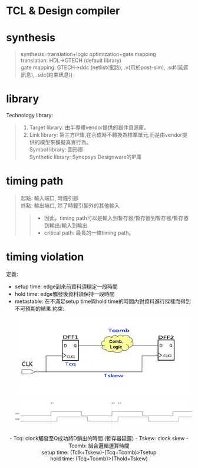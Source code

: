 TCL & Design compiler
=====================
# synthesis
  >synthesis=translation+logic optimization+gate mapping<br>
  >translation: HDL→GTECH (default library)<br>
  >gate mapping: GTECH→ddc (netlist(電路), .v(用於post-sim), .sdf(延遲訊息), .sdc(約束訊息))<br>

# library
Technology library:<br>
  >1. Target library: 由半導體vendor提供的器件資源庫。<br>
  >2. Link library: 第三方IP庫,在合成時不轉換為標準單元,而是由vendor提供的模型來模擬真實行為。<br>
Symbol library: 圖形庫<br>
Synthetic library: Synopsys Designware的IP庫<br>
# timing path
  >起點: 輸入端口, 時鐘引腳<br>
  >終點: 輸出端口, 除了時鐘引腳外的其他輸入<br>
  >>- 因此，timing path可以是輸入到暫存器/暫存器到暫存器/暫存器到輸出/輸入到輸出<br>
  >>- critical path: 最長的一條timing path。
# timing violation
定義:<br>
  - setup time: edge到來前資料須穩定一段時間
  - hold time: edge觸發後資料須保持一段時間
  - metastable: 在不滿足setup time與hold time的時間內對資料進行採樣而得到不可預期的結果
約束:<br>
![Image](https://github.com/vita70579/VLSI/raw/main/Image/DFF.png)
![Image](https://github.com/vita70579/VLSI/raw/main/Image/timing.png)
<p align="center">
  - Tcq: clock觸發至Q成功將D鎖出的時間 (暫存器延遲)
  - Tskew: clock skew
  - Tcomb: 組合邏輯運算時間<br>
    setup time: (Tclk+Tskew)-(Tcq+Tcomb)>Tsetup<br>
    hold time: (Tcq+Tcomb)>(Thold+Tskew)<br>
